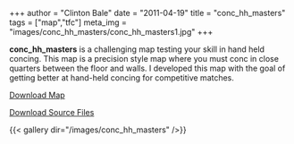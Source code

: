 +++
author = "Clinton Bale"
date = "2011-04-19"
title = "conc_hh_masters"
tags = ["map","tfc"]
meta_img = "images/conc_hh_masters/conc_hh_masters1.jpg"
+++

**conc_hh_masters** is a challenging map testing your skill in hand held concing. This map is a precision style map where you must conc in close quarters between the floor and walls. I developed this map with the goal of getting better at hand-held concing for competitive matches.

[Download Map](/assets/conc_hh_masters/conc_hh_masters.zip)

[Download Source Files](/assets/conc_hh_masters/conc_hh_masters_source.zip)

{{< gallery dir="/images/conc_hh_masters" />}}